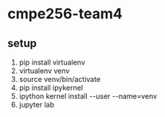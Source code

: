 # cmpe256-team4

## setup
1. pip install virtualenv
2. virtualenv venv
3. source venv/bin/activate
4. pip install ipykernel
5. ipython kernel install --user --name=venv
6. jupyter lab

